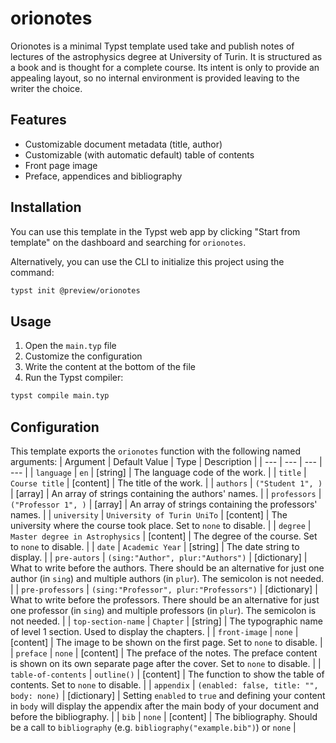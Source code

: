 # orionotes

Orionotes is a minimal Typst template used take and publish notes of lectures of the astrophysics degree at University of Turin.
It is structured as a book and is thought for a complete course. Its intent is only to provide an appealing layout, so no internal environment is provided leaving to the writer the choice.

## Features

- Customizable document metadata (title, author)
- Customizable (with automatic default) table of contents
- Front page image
- Preface, appendices and bibliography

## Installation

You can use this template in the Typst web app by clicking "Start from template" on the
dashboard and searching for `orionotes`.

Alternatively, you can use the CLI to initialize this project using the command:

```sh
typst init @preview/orionotes
```

## Usage
1. Open the `main.typ` file
2. Customize the configuration
3. Write the content at the bottom of the file
4. Run the Typst compiler:
```sh
typst compile main.typ
```

## Configuration

This template exports the `orionotes` function with the following named arguments:
| Argument | Default Value | Type | Description |
| --- | --- | --- | --- |
| `language` | `en` | [string] | The language code of the work. |
| `title` | `Course title` | [content] | The title of the work. |
| `authors` | `("Student 1", )` | [array] | An array of strings containing the authors' names. |
| `professors` | `("Professor 1", )` | [array] | An array of strings containing the professors' names. |
| `university` | `University of Turin UniTo` | [content] | The university where the course took place. Set to `none` to disable. |
| `degree` | `Master degree in Astrophysics` | [content] | The degree of the course. Set to `none` to disable. |
| `date` | `Academic Year` | [string] | The date string to display. |
| `pre-autors` | `(sing:"Author", plur:"Authors")` | [dictionary] | What to write before the authors. There should be an alternative for just one author (in `sing`) and multiple authors (in `plur`). The semicolon is not needed. |
| `pre-professors` | `(sing:"Professor", plur:"Professors")` | [dictionary] | What to write before the professors. There should be an alternative for just one professor (in `sing`) and multiple professors (in `plur`). The semicolon is not needed. |
| `top-section-name` | `Chapter` | [string] | The typographic name of level 1 section. Used to display the chapters. |
| `front-image` | `none` | [content] | The image to be shown on the first page. Set to `none` to disable. |
| `preface` | `none` | [content] | The preface of the notes. The preface content is shown on its own separate page after the cover. Set to `none` to disable. |
| `table-of-contents` | `outline()` | [content] | The function to show the table of contents. Set to `none` to disable. |
| `appendix` | `(enabled: false, title: "", body: none)` | [dictionary] | Setting `enabled` to `true` and defining your content in `body` will display the appendix after the main body of your document and before the bibliography. |
| `bib` | `none` | [content] | The bibliography. Should be a call to `bibliography` (e.g. `bibliography("example.bib")`) or `none` |
